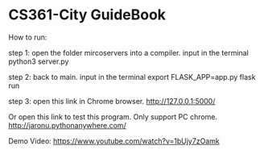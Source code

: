# CS361-City GuideBook
How to run:

step 1: open the folder mircoservers into a compiler.
input in the terminal
python3 server.py


step 2: back to main.
input in the terminal
export FLASK_APP=app.py 
flask run

step 3: open this link in Chrome browser.
http://127.0.0.1:5000/



Or open this link to test this program.
Only support PC chrome.
http://jaronu.pythonanywhere.com/


Demo Video:
https://www.youtube.com/watch?v=1bUjy7zOamk


